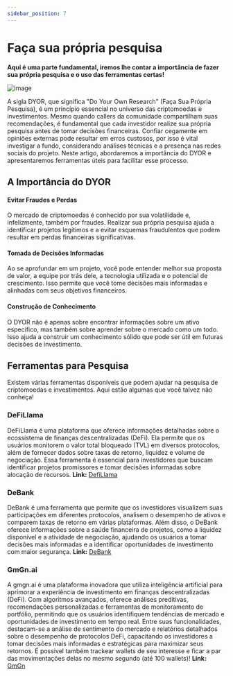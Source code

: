 ```yaml
---
sidebar_position: 7
---
```


# Faça sua própria pesquisa

**Aqui é uma parte fundamental, iremos lhe contar a importância de fazer sua própria pesquisa e o uso das ferramentas certas!**


![image](https://github.com/user-attachments/assets/0b840c5b-33e1-4736-8fb3-d9d7a8732f69)

A sigla DYOR, que significa "Do Your Own Research" (Faça Sua Própria Pesquisa), é um princípio essencial no universo das criptomoedas e investimentos. Mesmo quando callers da comunidade compartilham suas recomendações, é fundamental que cada investidor realize sua própria pesquisa antes de tomar decisões financeiras. Confiar cegamente em opiniões externas pode resultar em erros custosos, por isso é vital investigar a fundo, considerando análises técnicas e a presença nas redes sociais do projeto. Neste artigo, abordaremos a importância do DYOR e apresentaremos ferramentas úteis para facilitar esse processo.

## A Importância do DYOR

#### Evitar Fraudes e Perdas

O mercado de criptomoedas é conhecido por sua volatilidade e, infelizmente, também por fraudes. Realizar sua própria pesquisa ajuda a identificar projetos legítimos e a evitar esquemas fraudulentos que podem resultar em perdas financeiras significativas.

#### Tomada de Decisões Informadas

Ao se aprofundar em um projeto, você pode entender melhor sua proposta de valor, a equipe por trás dele, a tecnologia utilizada e o potencial de crescimento. Isso permite que você tome decisões mais informadas e alinhadas com seus objetivos financeiros.

#### Construção de Conhecimento

O DYOR não é apenas sobre encontrar informações sobre um ativo específico, mas também sobre aprender sobre o mercado como um todo. Isso ajuda a construir um conhecimento sólido que pode ser útil em futuras decisões de investimento.

## Ferramentas para Pesquisa

Existem várias ferramentas disponíveis que podem ajudar na pesquisa de criptomoedas e investimentos. Aqui estão algumas que você talvez não conheça!

### DeFiLlama

DeFiLlama é uma plataforma que oferece informações detalhadas sobre o ecossistema de finanças descentralizadas (DeFi). Ela permite que os usuários monitorem o valor total bloqueado (TVL) em diversos protocolos, além de fornecer dados sobre taxas de retorno, liquidez e volume de negociação. Essa ferramenta é essencial para investidores que buscam identificar projetos promissores e tomar decisões informadas sobre alocação de recursos.
**Link:** [DefiLlama](https://defillama.com/)

### DeBank

DeBank é uma ferramenta que permite que os investidores visualizem suas participações em diferentes protocolos, analisem o desempenho de ativos e comparem taxas de retorno em várias plataformas. Além disso, o DeBank oferece informações sobre a saúde financeira de projetos, como a liquidez disponível e a atividade de negociação, ajudando os usuários a tomar decisões mais informadas e a identificar oportunidades de investimento com maior segurança. 
**Link:** [DeBank](https://debank.com/)

### GmGn.ai

A gmgn.ai é uma plataforma inovadora que utiliza inteligência artificial para aprimorar a experiência de investimento em finanças descentralizadas (DeFi). Com algoritmos avançados, oferece análises preditivas, recomendações personalizadas e ferramentas de monitoramento de portfólio, permitindo que os usuários identifiquem tendências de mercado e oportunidades de investimento em tempo real. Entre suas funcionalidades, destacam-se a análise de sentimento do mercado e relatórios detalhados sobre o desempenho de protocolos DeFi, capacitando os investidores a tomar decisões mais informadas e estratégicas para maximizar seus retornos. É possivel também trackear wallets de seu interesse e ficar a par das movimentações delas no mesmo segundo (até 100 wallets)!
**Link:** [GmGn](https://gmgn.ai/)

